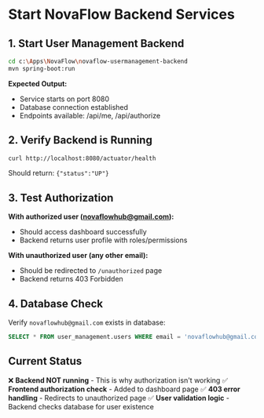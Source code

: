 # Start NovaFlow Backend Services

## 1. Start User Management Backend

```bash
cd c:\Apps\NovaFlow\novaflow-usermanagement-backend
mvn spring-boot:run
```

**Expected Output:**
- Service starts on port 8080
- Database connection established
- Endpoints available: /api/me, /api/authorize

## 2. Verify Backend is Running

```bash
curl http://localhost:8080/actuator/health
```

Should return: `{"status":"UP"}`

## 3. Test Authorization

**With authorized user (novaflowhub@gmail.com):**
- Should access dashboard successfully
- Backend returns user profile with roles/permissions

**With unauthorized user (any other email):**
- Should be redirected to `/unauthorized` page
- Backend returns 403 Forbidden

## 4. Database Check

Verify `novaflowhub@gmail.com` exists in database:

```sql
SELECT * FROM user_management.users WHERE email = 'novaflowhub@gmail.com';
```

## Current Status

❌ **Backend NOT running** - This is why authorization isn't working
✅ **Frontend authorization check** - Added to dashboard page
✅ **403 error handling** - Redirects to unauthorized page
✅ **User validation logic** - Backend checks database for user existence
